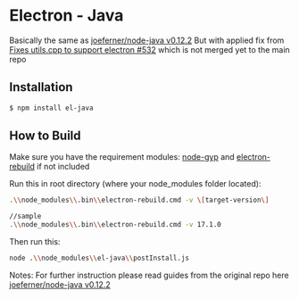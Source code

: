 # Electron - Java

Basically the same as [joeferner/node-java v0.12.2](https://github.com/joeferner/node-java)
But with applied fix from [Fixes utils.cpp to support electron #532](https://github.com/joeferner/node-java/pull/532) which is not merged yet to the main repo

## Installation

```bash
$ npm install el-java
```

## How to Build
Make sure you have the requirement modules:
[node-gyp](https://github.com/nodejs/node-gyp) and [electron-rebuild](https://github.com/electron/electron-rebuild) if not included

Run this in root directory (where your node_modules folder located):
```bash
.\\node_modules\\.bin\\electron-rebuild.cmd -v \[target-version\]

//sample
.\\node_modules\\.bin\\electron-rebuild.cmd -v 17.1.0
```
Then run this:
```bash
node .\\node_modules\\el-java\\postInstall.js
```

Notes:
For further instruction please read guides from the original repo here [joeferner/node-java v0.12.2](https://github.com/joeferner/node-java)